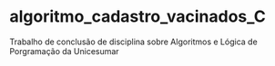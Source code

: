 # algoritmo_cadastro_vacinados_C
Trabalho de conclusão de disciplina sobre Algoritmos e Lógica de Porgramação da Unicesumar
